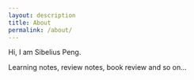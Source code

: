```yaml
---
layout: description
title: About
permalink: /about/
---
```

Hi, I am Sibelius Peng.

Learning notes, review notes, book review and so on...